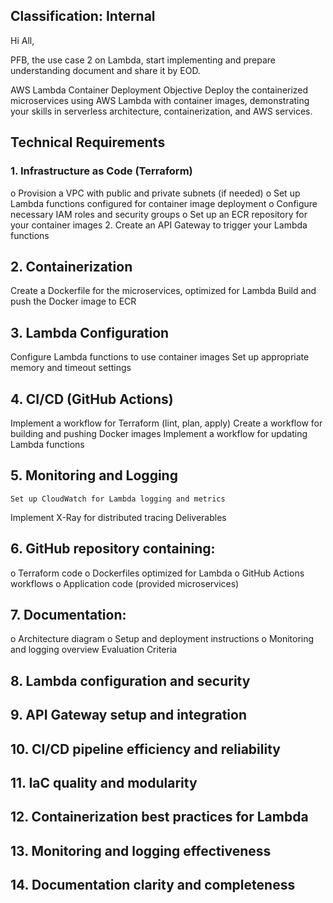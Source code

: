 ## Classification: Internal

Hi All,

PFB, the use case 2 on Lambda, start implementing and prepare understanding document and share it by EOD.


AWS Lambda Container Deployment
Objective
Deploy the containerized microservices using AWS Lambda with container images, demonstrating your skills in serverless architecture, containerization, and AWS services.
## Technical Requirements
### 1.	Infrastructure as Code (Terraform)
o	Provision a VPC with public and private subnets (if needed)
o	Set up Lambda functions configured for container image deployment
o	Configure necessary IAM roles and security groups
o	Set up an ECR repository for your container images
 2.	Create an API Gateway to trigger your Lambda functions
## 2.	Containerization
Create a Dockerfile for the microservices, optimized for Lambda
Build and push the Docker image to ECR
## 3.	Lambda Configuration
Configure Lambda functions to use container images
Set up appropriate memory and timeout settings
## 4.	CI/CD (GitHub Actions)
Implement a workflow for Terraform (lint, plan, apply)
Create a workflow for building and pushing Docker images
Implement a workflow for updating Lambda functions
## 5.	Monitoring and Logging
	Set up CloudWatch for Lambda logging and metrics
 Implement X-Ray for distributed tracing
Deliverables
## 6.	GitHub repository containing:
o	Terraform code
o	Dockerfiles optimized for Lambda
o	GitHub Actions workflows
o	Application code (provided microservices)
## 7.	Documentation:
o	Architecture diagram
o	Setup and deployment instructions
o	Monitoring and logging overview
Evaluation Criteria
## 8.	Lambda configuration and security
## 9.	API Gateway setup and integration
## 10.	CI/CD pipeline efficiency and reliability
## 11.	IaC quality and modularity
## 12.	Containerization best practices for Lambda
## 13.	Monitoring and logging effectiveness
## 14.	Documentation clarity and completeness
 

  
